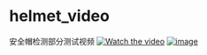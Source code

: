 # helmet_video
安全帽检测部分测试视频
[![Watch the video](https://raw.github.com/GabLeRoux/WebMole/master/ressources/WebMole_Youtube_Video.png)](https://github.com/jianlelestyle/helmet_video/blob/master/helmet_video/1.mp4)
[![image](https://raw.github.com/GabLeRoux/WebMole/master/ressources/WebMole_Youtube_Video.png)](https://github.com/jianlelestyle/helmet_video/blob/master/helmet_video/1.gif)
